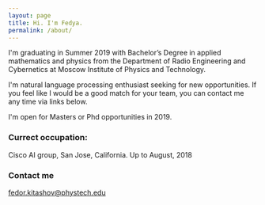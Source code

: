 ```yaml
---
layout: page
title: Hi. I'm Fedya.
permalink: /about/
---
```



I'm graduating in Summer 2019 with Bachelor’s	Degree in applied	mathematics and	physics	from the Department	of Radio	 Engineering and Cybernetics at Moscow Institute of Physics and Technology.

I'm natural language processing enthusiast seeking for new opportunities. If you feel like I would be a good match for your team, you can contact me any time via links below.

I'm open for Masters or Phd opportunities in 2019.

### Currect occupation: 
Cisco AI group, San Jose, California. Up to August, 2018

### Contact me

[fedor.kitashov@phystech.edu](mailto:email@domain.com)
